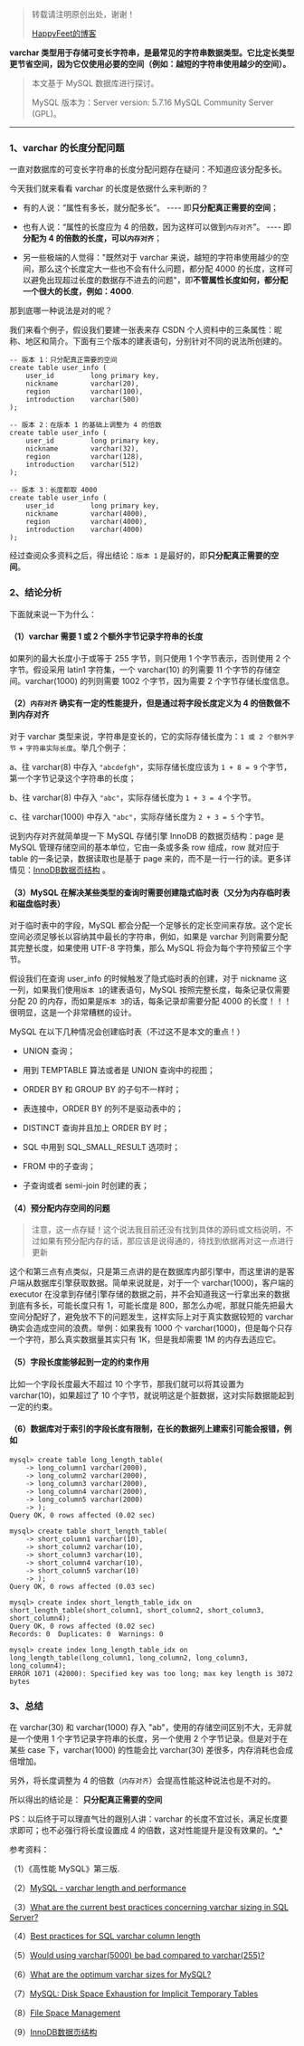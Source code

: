 > 转载请注明原创出处，谢谢！
>
> [HappyFeet的博客](https://blog.csdn.net/haihui_yang)

**varchar 类型用于存储可变长字符串，是最常见的字符串数据类型。它比定长类型更节省空间，因为它仅使用必要的空间（例如：越短的字符串使用越少的空间）。**

>本文基于 MySQL 数据库进行探讨。
>
>MySQL 版本为：Server version: 5.7.16 MySQL Community Server (GPL)。

---

### 1、varchar 的长度分配问题

一直对数据库的可变长字符串的长度分配问题存在疑问：不知道应该分配多长。

今天我们就来看看 varchar 的长度是依据什么来判断的？

- 有的人说：“属性有多长，就分配多长”。 ---- 即**只分配真正需要的空间**；

- 也有人说：“属性的长度应为 4 的倍数，因为这样可以做到`内存对齐`”。 ---- 即**分配为 4 的倍数的长度，可以`内存对齐`**；

- 另一些极端的人觉得："既然对于 varchar 来说，越短的字符串使用越少的空间，那么这个长度定大一些也不会有什么问题，都分配 4000 的长度，这样可以避免出现超过长度的数据存不进去的问题"，即**不管属性长度如何，都分配一个很大的长度，例如：4000**.

那到底哪一种说法是对的呢？

我们来看个例子，假设我们要建一张表来存 CSDN 个人资料中的三条属性：昵称、地区和简介。下面有三个版本的建表语句，分别针对不同的说法所创建的。

```mysql
-- 版本 1：只分配真正需要的空间
create table user_info (
	user_id 		long primary key,
	nickname 		varchar(20),
	region   		varchar(100),
	introduction 	varchar(500)
);
```


```mysql
-- 版本 2：在版本 1 的基础上调整为 4 的倍数
create table user_info (
	user_id 		long primary key,
	nickname 		varchar(32),
	region   		varchar(128),
	introduction 	varchar(512)
);
```

```mysql
-- 版本 3：长度都取 4000
create table user_info (
	user_id 		long primary key,
	nickname 		varchar(4000),
	region   		varchar(4000),
	introduction 	varchar(4000)
);
```

经过查阅众多资料之后，得出结论：`版本 1` 是最好的，即**只分配真正需要的空间**。

### 2、结论分析

下面就来说一下为什么：

#### （1）varchar 需要 1 或 2 个额外字节记录字符串的长度

如果列的最大长度小于或等于 255 字节，则只使用 1 个字节表示，否则使用 2 个字节。假设采用 latin1 字符集，一个 varchar(10) 的列需要 11 个字节的存储空间。varchar(1000) 的列则需要 1002 个字节，因为需要 2 个字节存储长度信息。

#### （2）`内存对齐` 确实有一定的性能提升，但是通过将字段长度定义为 4 的倍数**做不到内存对齐**

对于 varchar 类型来说，字符串是变长的，它的实际存储长度为：`1 或 2 个额外字节` + `字符串实际长度`。举几个例子：

a、往 varchar(8) 中存入 `"abcdefgh"`，实际存储长度应该为 `1 + 8 = 9` 个字节，第一个字节记录这个字符串的长度；

b、往 varchar(8) 中存入 `"abc"`，实际存储长度为 `1 + 3 = 4` 个字节。

c、往 varchar(1000) 中存入 `"abc"`，实际存储长度为 `2 + 3 = 5` 个字节。

说到内存对齐就简单提一下 MySQL 存储引擎 InnoDB 的数据页结构：page 是 MySQL 管理存储空间的基本单位，它由一条或多条 row 组成，row 就对应于 table 的一条记录，数据读取也是基于 page 来的，而不是一行一行的读。更多详情见：[InnoDB数据页结构](https://mp.weixin.qq.com/s?__biz=MzIxNTQ3NDMzMw==&mid=2247483678&idx=1&sn=913780d42e7a81fd3f9b747da4fba8ec&chksm=979688eca0e101fa0913c3d2e6107dfa3a6c151a075c8d68ab3f44c7c364d9510f9e1179d94d&scene=21#wechat_redirect) 。

#### （3）MySQL 在解决某些类型的查询时需要创建隐式临时表（又分为内存临时表和磁盘临时表）

对于临时表中的字段，MySQL 都会分配一个足够长的定长空间来存放。这个定长空间必须足够长以容纳其中最长的字符串，例如，如果是 varchar 列则需要分配其完整长度，如果使用 UTF-8 字符集，那么 MySQL 将会为每个字符预留三个字节。

假设我们在查询 user_info 的时候触发了隐式临时表的创建，对于 nickname 这一列，如果我们使用`版本 1`的建表语句，MySQL 按照完整长度，每条记录仅需要分配 20 的内存，而如果是`版本 3`的话，每条记录却需要分配 4000 的长度！！！很明显，这是一个非常糟糕的设计。

MySQL 在以下几种情况会创建临时表（不过这不是本文的重点！）

- UNION 查询；

- 用到 TEMPTABLE 算法或者是 UNION 查询中的视图；

- ORDER BY 和 GROUP BY 的子句不一样时；

- 表连接中，ORDER BY 的列不是驱动表中的；

- DISTINCT 查询并且加上 ORDER BY 时；

- SQL 中用到 SQL_SMALL_RESULT 选项时；

- FROM 中的子查询；

- 子查询或者 semi-join 时创建的表；

#### （4）预分配内存空间的问题

> 注意，这一点存疑！这个说法我目前还没有找到具体的源码或文档说明，不过如果有预分配内存的话，那应该是说得通的，待找到依据再对这一点进行更新

这个和第三点有点类似，只是第三点讲的是在数据库内部引擎中，而这里讲的是客户端从数据库引擎获取数据。简单来说就是，对于一个 varchar(1000)，客户端的 executor 在没拿到存储引擎存储的数据之前，并不会知道我这一行拿出来的数据到底有多长，可能长度只有 1，可能长度是 800，那怎么办呢，那就只能先把最大空间分配好了，避免放不下的问题发生，这样实际上对于真实数据较短的 varchar 确实会造成空间的浪费。举例：如果我有 1000 个 varchar(1000)，但是每个只存一个字符，那么真实数据量其实只有 1K，但是我却需要 1M 的内存去适应它。

#### （5）字段长度能够起到一定的约束作用

比如一个字段长度最大不超过 10 个字节，那我们就可以将其设置为 varchar(10)，如果超过了 10 个字节，就说明这是个脏数据，这对实际数据能起到一定的约束。

#### （6）数据库对于索引的字段长度有限制，在长的数据列上建索引可能会报错，例如

```mysql
mysql> create table long_length_table(
    -> long_column1 varchar(2000),
    -> long_column2 varchar(2000),
    -> long_column3 varchar(2000),
    -> long_column4 varchar(2000),
    -> long_column5 varchar(2000)
    -> );
Query OK, 0 rows affected (0.02 sec)

mysql> create table short_length_table(
    -> short_column1 varchar(10),
    -> short_column2 varchar(10),
    -> short_column3 varchar(10),
    -> short_column4 varchar(10),
    -> short_column5 varchar(10)
    -> );
Query OK, 0 rows affected (0.03 sec)

mysql> create index short_length_table_idx on short_length_table(short_column1, short_column2, short_column3, short_column4);
Query OK, 0 rows affected (0.02 sec)
Records: 0  Duplicates: 0  Warnings: 0

mysql> create index long_length_table_idx on long_length_table(long_column1, long_column2, long_column3, long_column4);
ERROR 1071 (42000): Specified key was too long; max key length is 3072 bytes
```


### 3、总结
在 varchar(30) 和 varchar(1000) 存入 "ab"，使用的存储空间区别不大，无非就是一个使用 1 个字节记录字符串的长度，另一个使用 2 个字节记录。但是对于在某些 case 下，varchar(1000) 的性能会比 varchar(30) 差很多，内存消耗也会成倍增加。

另外，将长度调整为 4 的倍数（`内存对齐`）会提高性能这种说法也是不对的。

所以得出的结论是： **只分配真正需要的空间**

PS：以后终于可以理直气壮的跟别人讲：varchar 的长度不宜过长，满足长度要求即可；也不必强行将长度设置成 4 的倍数，这对性能提升是没有效果的。**^_^**

参考资料：

（1）《高性能 MySQL》第三版.

（2）[MySQL - varchar length and performance](https://dba.stackexchange.com/questions/76469/mysql-varchar-length-and-performance)

（3）[What are the current best practices concerning varchar sizing in SQL Server?](https://dba.stackexchange.com/questions/210862/what-are-the-current-best-practices-concerning-varchar-sizing-in-sql-server)

（4）[Best practices for SQL varchar column length](https://stackoverflow.com/questions/8295131/best-practices-for-sql-varchar-column-length)

（5）[Would using varchar(5000) be bad compared to varchar(255)?](https://dba.stackexchange.com/questions/162113/would-using-varchar5000-be-bad-compared-to-varchar255/162117#162117)

（6）[What are the optimum varchar sizes for MySQL?](https://stackoverflow.com/questions/1151667/what-are-the-optimum-varchar-sizes-for-mysql)

（7）[MySQL: Disk Space Exhaustion for Implicit Temporary Tables](https://www.percona.com/blog/2019/07/17/mysql-disk-space-exhaustion-for-implicit-temporary-tables/)

（8）[File Space Management](https://dev.mysql.com/doc/refman/5.7/en/innodb-file-space.html)

（9）[InnoDB数据页结构](https://mp.weixin.qq.com/s?__biz=MzIxNTQ3NDMzMw==&mid=2247483678&idx=1&sn=913780d42e7a81fd3f9b747da4fba8ec&chksm=979688eca0e101fa0913c3d2e6107dfa3a6c151a075c8d68ab3f44c7c364d9510f9e1179d94d&scene=21#wechat_redirect)